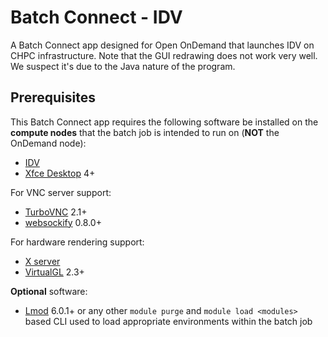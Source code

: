 # Batch Connect - IDV

A Batch Connect app designed for Open OnDemand that launches IDV on CHPC infrastructure. Note that the GUI redrawing does not work very well. We suspect it's due to the Java nature of the program.

## Prerequisites

This Batch Connect app requires the following software be installed on the
**compute nodes** that the batch job is intended to run on (**NOT** the
OnDemand node):

- [IDV] 
- [Xfce Desktop] 4+

For VNC server support:

- [TurboVNC] 2.1+
- [websockify] 0.8.0+

For hardware rendering support:

- [X server]
- [VirtualGL] 2.3+

**Optional** software:

- [Lmod] 6.0.1+ or any other `module purge` and `module load <modules>` based
  CLI used to load appropriate environments within the batch job

[IDV]: https://www.unidata.ucar.edu/software/idv/5_7/docs/userguide/index.html
[Xfce Desktop]: https://xfce.org/
[TurboVNC]: http://www.turbovnc.org/
[websockify]: https://github.com/novnc/websockify
[X server]: https://www.x.org/
[VirtualGL]: http://www.virtualgl.org/
[Lmod]: https://www.tacc.utexas.edu/research-development/tacc-projects/lmod

